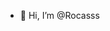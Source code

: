 - 👋 Hi, I’m @Rocasss
<!---
Rocasss/Rocasss is a ✨ special ✨ repository because its `README.md` (this file) appears on your GitHub profile.
You can click the Preview link to take a look at your changes.
--->
